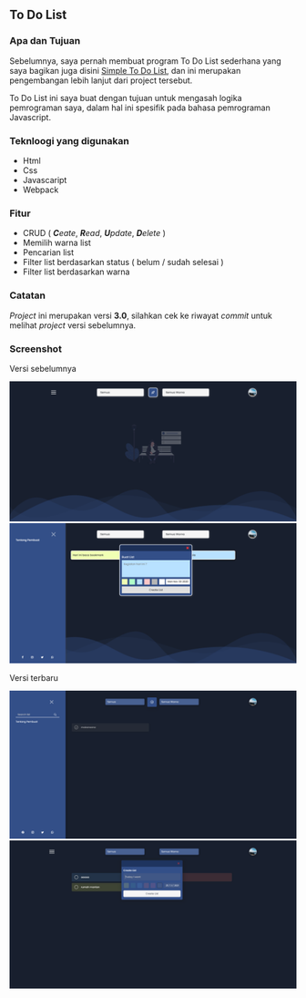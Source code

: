 ## To Do List

### Apa dan Tujuan

Sebelumnya, saya pernah membuat program To Do List sederhana yang saya bagikan juga disini [Simple To Do List](https://github.com/Azrilardian/Simple-To-Do-List), dan ini merupakan pengembangan lebih lanjut dari project tersebut.

To Do List ini saya buat dengan tujuan untuk mengasah logika pemrograman saya, dalam hal ini spesifik pada bahasa pemrograman Javascript.

### Teknloogi yang digunakan

-   Html
-   Css
-   Javascaript
-   Webpack

### Fitur

-   CRUD ( _**C**eate_, _**R**ead_, _**U**pdate_, _**D**elete_ )
-   Memilih warna list
-   Pencarian list
-   Filter list berdasarkan status ( belum / sudah selesai )
-   Filter list berdasarkan warna

### Catatan

_Project_ ini merupakan versi **3.0**, silahkan cek ke riwayat _commit_ untuk melihat _project_ versi sebelumnya.

### Screenshot

Versi sebelumnya

![Sreenshot satu](./Screenshot/2.0.1.png)
![Sreenshot satu](./Screenshot/2.0.2.png)

Versi terbaru

![Screenshot satu](./Screenshot/3.0.1.png)
![Screenshot satu](./Screenshot/3.0.2.png)
